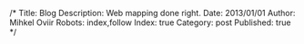 /*
Title: Blog
Description: Web mapping done right.
Date: 2013/01/01
Author: Mihkel Oviir
Robots: index,follow
Index: true
Category: post
Published: true
*/